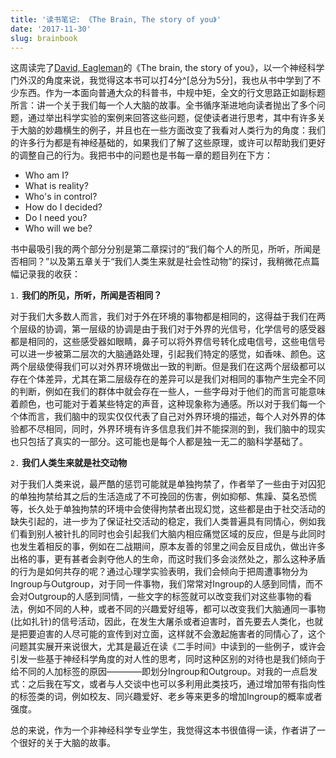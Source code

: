 ```yaml
---
title: '读书笔记: 《The Brain, The story of you》'
date: '2017-11-30'
slug: brainbook
---
```

这周读完了[David, Eagleman](http://www.eagleman.com/)的《The brain, the story of you》，以一个神经科学门外汉的角度来说，我觉得这本书可以打4分^[总分为5分]，我也从书中学到了不少东西。作为一本面向普通大众的科普书，中规中矩，全文的行文思路正如副标题所言：讲一个关于我们每一个人大脑的故事。全书循序渐进地向读者抛出了多个问题，通过举出科学实验的案例来回答这些问题，促使读者进行思考，其中有许多关于大脑的妙趣横生的例子，并且也在一些方面改变了我看对人类行为的角度：我们的许多行为都是有神经基础的，如果我们了解了这些原理，或许可以帮助我们更好的调整自己的行为。我把书中的问题也是书每一章的题目列在下方：

* Who am I?
* What is reality?
* Who's in control?
* How do I decided?
* Do I need you?
* Who will we be?

书中最吸引我的两个部分分别是第二章探讨的“我们每个人的所见，所听，所闻是否相同？”以及第五章关于“我们人类生来就是社会性动物”的探讨，我稍微花点篇幅记录我的收获：

`1.` **我们的所见，所听，所闻是否相同？**

对于我们大多数人而言，我们对于外在环境的事物都是相同的，这得益于我们在两个层级的协调，第一层级的协调是由于我们对于外界的光信号，化学信号的感受器都是相同的，这些感受器如眼睛，鼻子可以将外界信号转化成电信号，这些电信号可以进一步被第二层次的大脑通路处理，引起我们特定的感觉，如香味、颜色。这两个层级使得我们可以对外界环境做出一致的判断。但是我们在这两个层级都可以存在个体差异，尤其在第二层级存在的差异可以是我们对相同的事物产生完全不同的判断，例如在我们的群体中就会存在一些人，一些字母对于他们的而言可能意味着颜色，也可能对于着某些特定的声音，这种现象称为通感。所以对于我们每一个个体而言，我们脑中的现实仅仅代表了自己对外界环境的描述，每个人对外界的体验都不尽相同，同时，外界环境有许多信息我们并不能探测的到，我们脑中的现实也只包括了真实的一部分。这可能也是每个人都是独一无二的脑科学基础了。

`2.` **我们人类生来就是社交动物**

对于我们人类来说，最严酷的惩罚可能就是单独拘禁了，作者举了一些由于对囚犯的单独拘禁给其之后的生活造成了不可挽回的伤害，例如抑郁、焦躁、莫名恐慌等，长久处于单独拘禁的环境中会使得拘禁者出现幻觉，这些都是由于社交活动的缺失引起的，进一步为了保证社交活动的稳定，我们人类普遍具有同情心，例如我们看到别人被针扎的同时也会引起我们大脑内相应痛觉区域的反应，但是与此同时也发生着相反的事，例如在二战期间，原本友善的邻里之间会反目成仇，做出许多出格的事，更有甚者会剥夺他人的生命，而这时我们多会淡然处之，那么这种矛盾的行为是如何共存的呢？通过心理学实验表明，我们会倾向于把周遭事物分为Ingroup与Outgroup，对于同一件事物，我们常常对Ingroup的人感到同情，而不会对Outgroup的人感到同情，一些文字的标签就可以改变我们对这些事物的看法，例如不同的人种，或者不同的兴趣爱好组等，都可以改变我们大脑通同一事物(比如扎针)的信号活动，因此，在发生大屠杀或者迫害时，首先要去人类化，也就是把要迫害的人尽可能的宣传到对立面，这样就不会激起施害者的同情心了，这个问题其实展开来说很大，尤其是最近在读《二手时间》中读到的一些例子，或许会引发一些基于神经科学角度的对人性的思考，同时这种区别的对待也是我们倾向于给不同的人加标签的原因————即划分Ingroup和Outgroup。对我的一点启发式：之后我在写文，或者与人交谈中也可以多利用此类技巧，通过增加带有指向性的标签类的词，例如校友、同兴趣爱好、老乡等来更多的增加Ingroup的概率或者强度。

总的来说，作为一个非神经科学专业学生，我觉得这本书很值得一读，作者讲了一个很好的关于大脑的故事。
